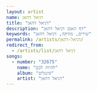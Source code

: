 ```yaml
---
layout: artist
name: דניאל דהאן
title: "דניאל דהאן"
description: "דף האמן דניאל דהאן"
keywords: "שירים, מוזיקה, דניאל דהאן"
permalink: /artists/דניאל-דהאן/
redirect_from:
  - /artists/list/דניאל דהאן
songs:
  - number: "32675"
    name: "להיות לכם"
    album: "סינגלים"
    artist: "דניאל דהאן"
---
```

